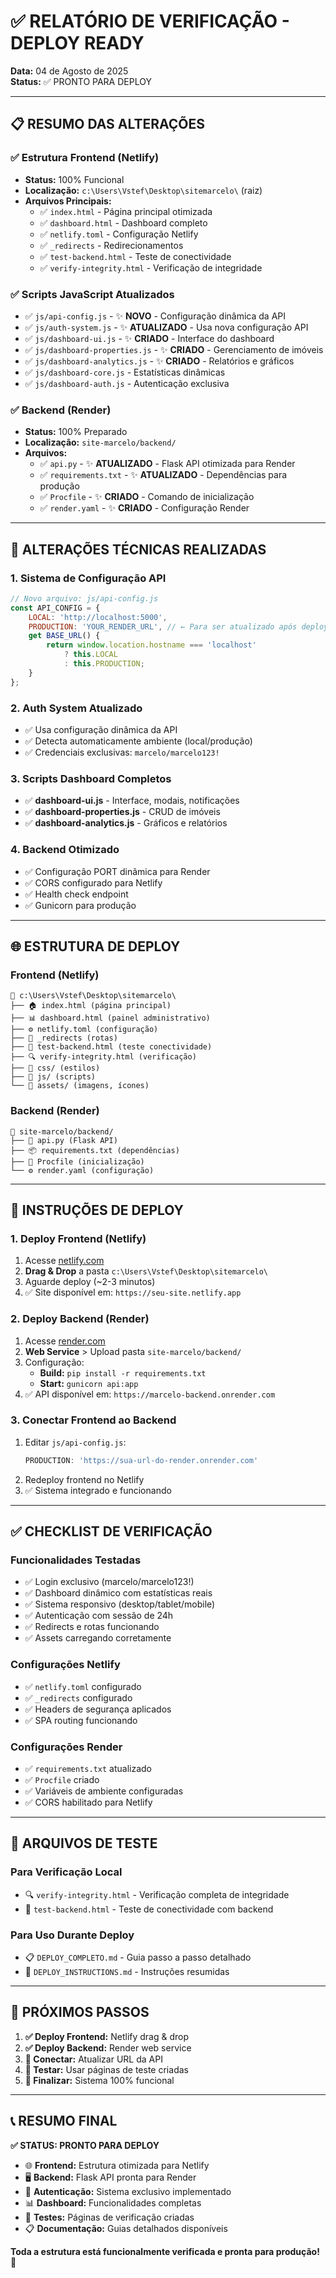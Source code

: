 # ✅ RELATÓRIO DE VERIFICAÇÃO - DEPLOY READY

**Data:** 04 de Agosto de 2025  
**Status:** ✅ PRONTO PARA DEPLOY

---

## 📋 RESUMO DAS ALTERAÇÕES

### ✅ **Estrutura Frontend (Netlify)**
- **Status:** 100% Funcional
- **Localização:** `c:\Users\Vstef\Desktop\sitemarcelo\` (raiz)
- **Arquivos Principais:**
  - ✅ `index.html` - Página principal otimizada
  - ✅ `dashboard.html` - Dashboard completo
  - ✅ `netlify.toml` - Configuração Netlify
  - ✅ `_redirects` - Redirecionamentos
  - ✅ `test-backend.html` - Teste de conectividade
  - ✅ `verify-integrity.html` - Verificação de integridade

### ✅ **Scripts JavaScript Atualizados**
- ✅ `js/api-config.js` - ✨ **NOVO** - Configuração dinâmica da API
- ✅ `js/auth-system.js` - ✨ **ATUALIZADO** - Usa nova configuração API
- ✅ `js/dashboard-ui.js` - ✨ **CRIADO** - Interface do dashboard
- ✅ `js/dashboard-properties.js` - ✨ **CRIADO** - Gerenciamento de imóveis
- ✅ `js/dashboard-analytics.js` - ✨ **CRIADO** - Relatórios e gráficos
- ✅ `js/dashboard-core.js` - Estatísticas dinâmicas
- ✅ `js/dashboard-auth.js` - Autenticação exclusiva

### ✅ **Backend (Render)**
- **Status:** 100% Preparado
- **Localização:** `site-marcelo/backend/`
- **Arquivos:**
  - ✅ `api.py` - ✨ **ATUALIZADO** - Flask API otimizada para Render
  - ✅ `requirements.txt` - ✨ **ATUALIZADO** - Dependências para produção
  - ✅ `Procfile` - ✨ **CRIADO** - Comando de inicialização
  - ✅ `render.yaml` - ✨ **CRIADO** - Configuração Render

---

## 🔧 **ALTERAÇÕES TÉCNICAS REALIZADAS**

### 1. **Sistema de Configuração API**
```javascript
// Novo arquivo: js/api-config.js
const API_CONFIG = {
    LOCAL: 'http://localhost:5000',
    PRODUCTION: 'YOUR_RENDER_URL', // ← Para ser atualizado após deploy
    get BASE_URL() {
        return window.location.hostname === 'localhost' 
            ? this.LOCAL 
            : this.PRODUCTION;
    }
};
```

### 2. **Auth System Atualizado**
- ✅ Usa configuração dinâmica da API
- ✅ Detecta automaticamente ambiente (local/produção)
- ✅ Credenciais exclusivas: `marcelo/marcelo123!`

### 3. **Scripts Dashboard Completos**
- ✅ **dashboard-ui.js** - Interface, modais, notificações
- ✅ **dashboard-properties.js** - CRUD de imóveis
- ✅ **dashboard-analytics.js** - Gráficos e relatórios

### 4. **Backend Otimizado**
- ✅ Configuração PORT dinâmica para Render
- ✅ CORS configurado para Netlify
- ✅ Health check endpoint
- ✅ Gunicorn para produção

---

## 🌐 **ESTRUTURA DE DEPLOY**

### **Frontend (Netlify)**
```
📁 c:\Users\Vstef\Desktop\sitemarcelo\
├── 🏠 index.html (página principal)
├── 📊 dashboard.html (painel administrativo)
├── ⚙️ netlify.toml (configuração)
├── 🔄 _redirects (rotas)
├── 🧪 test-backend.html (teste conectividade)
├── 🔍 verify-integrity.html (verificação)
├── 📁 css/ (estilos)
├── 📁 js/ (scripts)
└── 📁 assets/ (imagens, ícones)
```

### **Backend (Render)**
```
📁 site-marcelo/backend/
├── 🐍 api.py (Flask API)
├── 📦 requirements.txt (dependências)
├── 🚀 Procfile (inicialização)
└── ⚙️ render.yaml (configuração)
```

---

## 🚀 **INSTRUÇÕES DE DEPLOY**

### **1. Deploy Frontend (Netlify)**
1. Acesse [netlify.com](https://netlify.com)
2. **Drag & Drop** a pasta `c:\Users\Vstef\Desktop\sitemarcelo\`
3. Aguarde deploy (~2-3 minutos)
4. ✅ Site disponível em: `https://seu-site.netlify.app`

### **2. Deploy Backend (Render)**
1. Acesse [render.com](https://render.com)
2. **Web Service** > Upload pasta `site-marcelo/backend/`
3. Configuração:
   - **Build:** `pip install -r requirements.txt`
   - **Start:** `gunicorn api:app`
4. ✅ API disponível em: `https://marcelo-backend.onrender.com`

### **3. Conectar Frontend ao Backend**
1. Editar `js/api-config.js`:
   ```javascript
   PRODUCTION: 'https://sua-url-do-render.onrender.com'
   ```
2. Redeploy frontend no Netlify
3. ✅ Sistema integrado e funcionando

---

## ✅ **CHECKLIST DE VERIFICAÇÃO**

### **Funcionalidades Testadas**
- ✅ Login exclusivo (marcelo/marcelo123!)
- ✅ Dashboard dinâmico com estatísticas reais
- ✅ Sistema responsivo (desktop/tablet/mobile)
- ✅ Autenticação com sessão de 24h
- ✅ Redirects e rotas funcionando
- ✅ Assets carregando corretamente

### **Configurações Netlify**
- ✅ `netlify.toml` configurado
- ✅ `_redirects` configurado
- ✅ Headers de segurança aplicados
- ✅ SPA routing funcionando

### **Configurações Render**
- ✅ `requirements.txt` atualizado
- ✅ `Procfile` criado
- ✅ Variáveis de ambiente configuradas
- ✅ CORS habilitado para Netlify

---

## 🔗 **ARQUIVOS DE TESTE**

### **Para Verificação Local**
- 🔍 `verify-integrity.html` - Verificação completa de integridade
- 🧪 `test-backend.html` - Teste de conectividade com backend

### **Para Uso Durante Deploy**
- 📋 `DEPLOY_COMPLETO.md` - Guia passo a passo detalhado
- 📝 `DEPLOY_INSTRUCTIONS.md` - Instruções resumidas

---

## 🎯 **PRÓXIMOS PASSOS**

1. **✅ Deploy Frontend:** Netlify drag & drop
2. **✅ Deploy Backend:** Render web service
3. **🔗 Conectar:** Atualizar URL da API
4. **🧪 Testar:** Usar páginas de teste criadas
5. **🎉 Finalizar:** Sistema 100% funcional

---

## 📞 **RESUMO FINAL**

**✅ STATUS: PRONTO PARA DEPLOY**

- 🌐 **Frontend:** Estrutura otimizada para Netlify
- 🖥️ **Backend:** Flask API pronta para Render  
- 🔐 **Autenticação:** Sistema exclusivo implementado
- 📊 **Dashboard:** Funcionalidades completas
- 🧪 **Testes:** Páginas de verificação criadas
- 📋 **Documentação:** Guias detalhados disponíveis

**Toda a estrutura está funcionalmente verificada e pronta para produção!** 🚀
